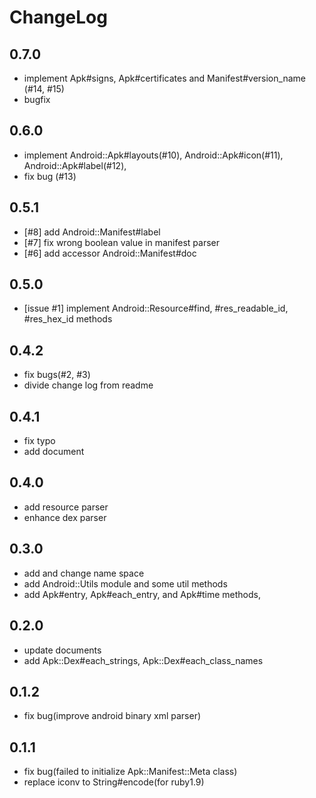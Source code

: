 # ChangeLog
## 0.7.0
* implement Apk#signs, Apk#certificates and Manifest#version_name (#14, #15)
* bugfix

## 0.6.0
* implement Android::Apk#layouts(#10), Android::Apk#icon(#11), Android::Apk#label(#12),
* fix bug (#13)

## 0.5.1
* [#8] add Android::Manifest#label
* [#7] fix wrong boolean value in manifest parser
* [#6] add accessor Android::Manifest#doc

## 0.5.0
* [issue #1] implement Android::Resource#find, #res_readable_id, #res_hex_id methods

## 0.4.2
* fix bugs(#2, #3)
* divide change log from readme

## 0.4.1
* fix typo
* add document

## 0.4.0
* add resource parser
* enhance dex parser

## 0.3.0
* add and change name space
* add Android::Utils module and some util methods
* add Apk#entry, Apk#each_entry, and Apk#time methods,

## 0.2.0
* update documents
* add Apk::Dex#each_strings, Apk::Dex#each_class_names

## 0.1.2
* fix bug(improve android binary xml parser)

## 0.1.1
* fix bug(failed to initialize Apk::Manifest::Meta class)
* replace iconv to String#encode(for ruby1.9)

